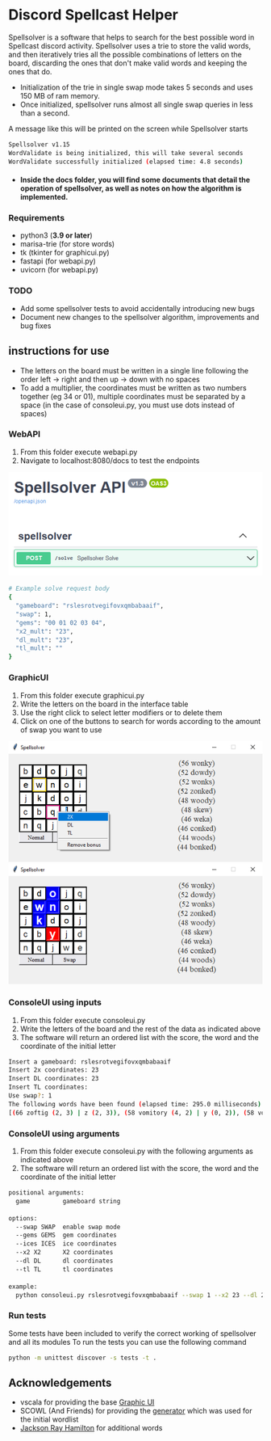 # Discord Spellcast Helper

Spellsolver is a software that helps to search for the best possible word in Spellcast discord activity. Spellsolver
uses a trie to store the valid words, and then iteratively tries all the possible combinations of letters on the board,
discarding the ones that don't make valid words and keeping the ones that do.

- Initialization of the trie in single swap mode takes 5 seconds and uses 150 MB of ram memory.
- Once initialized, spellsolver runs almost all single swap queries in less than a second.

A message like this will be printed on the screen while Spellsolver starts

```bash
Spellsolver v1.15
WordValidate is being initialized, this will take several seconds
WordValidate successfully initialized (elapsed time: 4.8 seconds)
```

- #### Inside the docs folder, you will find some documents that detail the operation of spellsolver, as well as notes on how the algorithm is implemented.

### Requirements

- python3 (**3.9 or later**)
- marisa-trie (for store words)
- tk (tkinter for graphicui.py)
- fastapi (for webapi.py)
- uvicorn (for webapi.py)

### TODO

- Add some spellsolver tests to avoid accidentally introducing new bugs
- Document new changes to the spellsolver algorithm, improvements and bug fixes

## instructions for use

- The letters on the board must be written in a single line following the order left -> right and then up -> down with
  no spaces
- To add a multiplier, the coordinates must be written as two numbers together (eg 34 or 01), multiple coordinates must
  be separated by a space (in the case of consoleui.py, you must use dots instead of spaces)

### WebAPI

1. From this folder execute webapi.py
2. Navigate to localhost:8080/docs to test the endpoints

![api image](docs/readme/api1.png?raw=true "API")

```bash
# Example solve request body
{
  "gameboard": "rslesrotvegifovxqmbabaaif",
  "swap": 1,
  "gems": "00 01 02 03 04",
  "x2_mult": "23",
  "dl_mult": "23",
  "tl_mult": ""
}
```

### GraphicUI

1. From this folder execute graphicui.py
2. Write the letters on the board in the interface table
3. Use the right click to select letter modifiers or to delete them
4. Click on one of the buttons to search for words according to the amount of swap you want to use

![gui image](docs/readme/gui1.png?raw=true "GUI")
![gui image](docs/readme/gui2.png?raw=true "GUI")

### ConsoleUI using inputs

1. From this folder execute consoleui.py
2. Write the letters of the board and the rest of the data as indicated above
3. The software will return an ordered list with the score, the word and the coordinate of the initial letter

```bash
Insert a gameboard: rslesrotvegifovxqmbabaaif
Insert 2x coordinates: 23
Insert DL coordinates: 23
Insert TL coordinates: 
Use swap?: 1
The following words have been found (elapsed time: 295.0 milliseconds)
[(66 zoftig (2, 3) | z (2, 3)), (58 vomitory (4, 2) | y (0, 2)), (58 vomitous (4, 2) | u (0, 1)), (58 comfits (3, 3) | c (3, 3)), (58 jabots (2, 3) | j (2, 3)), (58 faqirs (2, 3) | f (2, 3)), (54 fimbria (2, 2) | r (4, 4)), (54 setiform (4, 0) | r (3, 3)), (54 comfit (3, 3) | c (3, 3)), (54 maxing (2, 3) | n (0, 1))]
```

### ConsoleUI using arguments

1. From this folder execute consoleui.py with the following arguments as indicated above
2. The software will return an ordered list with the score, the word and the coordinate of the initial letter

```bash
positional arguments:
  game         gameboard string

options:
  --swap SWAP  enable swap mode
  --gems GEMS  gem coordinates
  --ices ICES  ice coordinates
  --x2 X2      X2 coordinates
  --dl DL      dl coordinates
  --tl TL      tl coordinates

example:
  python consoleui.py rslesrotvegifovxqmbabaaif --swap 1 --x2 23 --dl 23 --gems 00.01.02.03.04
```

### Run tests

Some tests have been included to verify the correct working of spellsolver and all its modules
To run the tests you can use the following command

```bash
python -m unittest discover -s tests -t .
```

## Acknowledgements

- vscala for providing the base [Graphic UI](https://github.com/vscala/Spellcast-Word-Finder)
- SCOWL (And Friends) for providing the [generator](http://app.aspell.net/create) which was used for the initial
  wordlist
- [Jackson Ray Hamilton](https://github.com/jacksonrayhamilton/wordlist-english) for additional words
